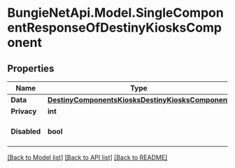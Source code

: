# BungieNetApi.Model.SingleComponentResponseOfDestinyKiosksComponent
## Properties

Name | Type | Description | Notes
------------ | ------------- | ------------- | -------------
**Data** | [**DestinyComponentsKiosksDestinyKiosksComponent**](DestinyComponentsKiosksDestinyKiosksComponent.md) |  | [optional] 
**Privacy** | **int** |  | [optional] 
**Disabled** | **bool** | If true, this component is disabled. | [optional] 

[[Back to Model list]](../README.md#documentation-for-models) [[Back to API list]](../README.md#documentation-for-api-endpoints) [[Back to README]](../README.md)

